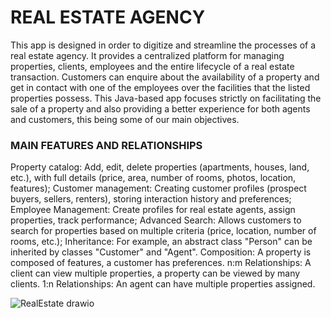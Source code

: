 # REAL ESTATE AGENCY 
This app is designed in order to digitize and streamline the processes of a real estate agency. It provides a centralized platform for managing properties, clients, employees and the entire lifecycle of a real estate transaction. Customers can enquire about the availability of a property and get in contact with one of the employees over the facilities that the listed properties possess. This Java-based app focuses strictly on facilitating the sale of a property and also providing a better experience for both agents and customers, this being some of our main objectives.

### MAIN FEATURES AND RELATIONSHIPS

Property catalog: Add, edit, delete properties (apartments, houses, land, etc.), with full details (price, area, number of rooms, photos, location, features);
Customer management: Creating customer profiles (prospect buyers, sellers, renters), storing interaction history and preferences;
Employee Management: Create profiles for real estate agents, assign properties, track performance;
Advanced Search: Allows customers to search for properties based on multiple criteria (price, location, number of rooms, etc.);
Inheritance: For example, an abstract class "Person" can be inherited by classes "Customer" and "Agent".
Composition: A property is composed of features, a customer has preferences.
n:m Relationships: A client can view multiple properties, a property can be viewed by many clients.
1:n Relationships: An agent can have multiple properties assigned.

![RealEstate drawio](https://github.com/user-attachments/assets/3dcf674e-af54-4c48-8a8e-76e6296b3ca8)
